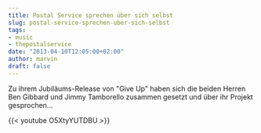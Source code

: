 ```yaml
---
title: Postal Service sprechen über sich selbst
slug: postal-service-sprechen-uber-sich-selbst
tags:
- music
- thepostalservice
date: "2013-04-10T12:05:00+02:00"
author: marvin
draft: false
---
```

Zu ihrem Jubiläums-Release von "Give Up" haben sich die beiden Herren
Ben Gibbard und Jimmy Tamborello zusammen gesetzt und über ihr Projekt
gesprochen...

{{< youtube O5XtyYUTDBU >}}